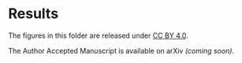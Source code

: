 # Results

The figures in this folder are released under [CC BY 4.0](https://creativecommons.org/licenses/by/4.0/).

The Author Accepted Manuscript is available on arXiv *(coming soon)*.
